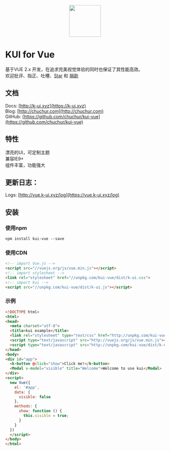 <p align="center">
    <a href="https://k-ui.xyz">
        <img width="100" src="http://k-ui.xyz/img/logo.svg">
    </a>
</p>

# KUI for Vue   

基于VUE 2.x 开发，在追求完美视觉体验的同时也保证了其性能高效。  
欢迎批评、指正、吐槽、[Star](https://github.com/chuchur/kui-vue) 和 [捐助](https://vue.k-ui.xyz/sponsor)   

## 文档
Docs:  [http://k-ui.xyz](https://k-ui.xyz)   
Blog:  [http://chuchur.com](http://chuchur.com)   
GitHub: [https://github.com/chuchur/kui-vue](https://github.com/chuchur/kui-vue)
## 特性   
漂亮的UI，可定制主题   
兼容IE9+   
组件丰富，功能强大

## 更新日志：

Logs: [http://vue.k-ui.xyz/log](https://vue.k-ui.xyz/log)

## 安装   

### 使用npm
```xml
npm install kui-vue --save
```

### 使用CDN   
```html
<!-- import Vue.js -->
<script src="//vuejs.org/js/vue.min.js"></script>
<!-- import stylesheet -->
<link rel="stylesheet" href="//unpkg.com/kui-vue/dist/k-ui.css">
<!-- import kui -->
<script src="//unpkg.com/kui-vue/dist/k-ui.js"></script>
```

### 示例

```html
<!DOCTYPE html>
<html>
<head>
  <meta charset="utf-8">
  <title>kui example</title>
  <link rel="stylesheet" type="text/css" href="http://unpkg.com/kui-vue/dist/k-ui.css">
  <script type="text/javascript" src="http://vuejs.org/js/vue.min.js"></script>
  <script type="text/javascript" src="http://unpkg.com/kui-vue/dist/k-ui.js"></script>
</head>
<body>
<div id="app">
  <k-button @click="show">Click me!</k-button>
  <Modal v-model="visible" title="Welcome">Welcome to use kui</Modal>
</div>
<script>
  new Vue({
    el: '#app',
    data: {
      visible: false
    },
    methods: {
      show: function () {
        this.visible = true;
      }
    }
  })
  </script>
</body>
</html>
```
